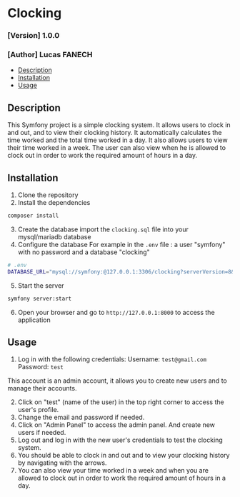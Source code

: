 # Clocking
###   [Version] 1.0.0
###   [Author] Lucas FANECH

- [Description](#description)
- [Installation](#installation)
- [Usage](#usage)

## Description
This Symfony project is a simple clocking system. It allows users to clock in and out, and to view their clocking history. It automatically calculates the time worked and the total time worked in a day. It also allows users to view their time worked in a week.
The user can also view when he is allowed to clock out in order to work the required amount of hours in a day.

## Installation
1. Clone the repository
2. Install the dependencies
```bash
composer install
```
3. Create the database
import the `clocking.sql` file into your mysql/mariadb database
4. Configure the database
For example in the `.env` file : 
a user "symfony" with no password and a database "clocking"
```bash
# .env
DATABASE_URL="mysql://symfony:@127.0.0.1:3306/clocking?serverVersion=8&charset=utf8mb4"
```

5. Start the server
```bash
symfony server:start
```

6. Open your browser and go to `http://127.0.0.1:8000` to access the application


## Usage

1. Log in with the following credentials:
Username: `test@gmail.com`
Password: `test`

This account is an admin account, it allows you to create new users and to manage their accounts.

2. Click on "test" (name of the user) in the top right corner to access the user's profile.
3. Change the email and password if needed.
4. Click on "Admin Panel" to access the admin panel. And create new users if needed.
5. Log out and log in with the new user's credentials to test the clocking system.
6. You should be able to clock in and out and to view your clocking history by navigating with the arrows.
7. You can also view your time worked in a week and when you are allowed to clock out in order to work the required amount of hours in a day.

